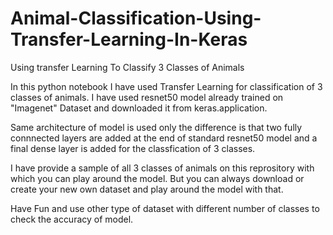 # Animal-Classification-Using-Transfer-Learning-In-Keras
Using transfer Learning To Classify 3 Classes of Animals

In this python notebook I have used Transfer Learning for classification of 3 classes of animals. 
I have used resnet50 model already trained on "Imagenet" Dataset and downloaded it from keras.application.

Same architecture of model is used only the difference is that two fully connnected layers are added at the end of standard resnet50 model 
and a final dense layer is added for the classfication of 3 classes.

I have provide a sample of all 3 classes of animals on this reprository with which you can play around the model.
But you can always download or create your new own dataset and play around the model with that.

Have Fun and use other type of dataset with different number of classes to check the accuracy of model.

